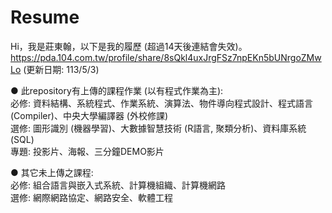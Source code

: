 # Resume
Hi，我是莊東翰，以下是我的履歷 (超過14天後連結會失效)。  
https://pda.104.com.tw/profile/share/8sQkl4uxJrgFSz7npEKn5bUNrgoZMwLo (更新日期: 113/5/3)
  
● 此repository有上傳的課程作業 (以有程式作業為主):  
必修: 資料結構、系統程式、作業系統、演算法、物件導向程式設計、程式語言 (Compiler)、中央大學編譯器 (外校修課)  
選修: 圖形識別 (機器學習)、大數據智慧技術 (R語言, 聚類分析)、資料庫系統 (SQL)  
專題: 投影片、海報、三分鐘DEMO影片  
  
  
● 其它未上傳之課程:  
必修: 組合語言與嵌入式系統、計算機組織、計算機網路  
選修: 網際網路協定、網路安全、軟體工程  
